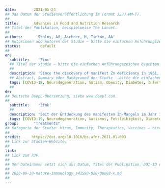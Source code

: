 ```yaml
---
date:        2021-05-24
## Das Datum der Studienveröffentlichung im Format JJJJ-MM-TT.
##
title:       Advances in Food and Nutrition Research
## Titel der Publikation, beispielweise The Lancet.
##
authors:      'Skalny, AV, Aschner, M, Tinkov, AA'
## Autorinnen und Autoren der Studie – bitte die einfachen Anführungszeichen beachten!
status:         default
##
en:
  subtitle:    'Zinc'
  ## Titel der Studie – bitte die einfachen Anführungszeichen beachten!
  ##
  description: 'Since the discovery of manifest Zn deficiency in 1961, the increasing number of studies demonstrated the association between altered Zn status and multiple diseases. In this chapter, we provide a review of the most recent advances on the role of Zn in health and disease (2010-20), with a special focus on the role of Zn in neurodegenerative and neurodevelopmental disorders, diabetes and obesity, male and female reproduction, as well as COVID-19. In parallel with the revealed tight association between ASD risk and severity and Zn status, the particular mechanisms linking Zn2+ and ASD pathogenesis like modulation of synaptic plasticity through ProSAP/Shank scaffold, neurotransmitter metabolism, and gut microbiota, have been elucidated. The increasing body of data indicate the potential involvement of Zn2+ metabolism in neurodegeneration. Systemic Zn levels in Alzheimer’s and Parkinson’s disease were found to be reduced, whereas its sequestration in brain may result in modulation of amyloid β and α-synuclein processing with subsequent toxic effects. Zn2+ was shown to possess adipotropic effects through the role of zinc transporters, zinc finger proteins, and Zn-α2-glycoprotein in adipose tissue physiology, underlying its particular role in pathogenesis of obesity and diabetes mellitus type 2. Recent findings also contribute to further understanding of the role of Zn2+ in spermatogenesis and sperm functioning, as well as oocyte development and fertilization. Finally, Zn2+ was shown to be the potential adjuvant therapy in management of novel coronavirus infection (COVID-19), underlining the perspectives of zinc in management of old and new threats.'
  ## Abstract, Summary oder Background der Studie – bitte die einfachen Anführungszeichen beachten!
  tags: [COVID-19, Neurodegeneration, Autism, Obesity, Diabetes, Infertility, Zinc]
  ##
de: 
## Deutsche DeepL-Übersetzung, siehe www.deepl.com.
##
  subtitle:    'Zink'
  ##
  description: 'Seit der Entdeckung des manifesten Zn-Mangels im Jahr 1961 haben immer mehr Studien den Zusammenhang zwischen einem veränderten Zn-Status und zahlreichen Krankheiten nachgewiesen. In diesem Kapitel geben wir einen Überblick über die jüngsten Fortschritte bei der Rolle von Zn in Gesundheit und Krankheit (2010-20), mit besonderem Schwerpunkt auf der Rolle von Zn bei neurodegenerativen und neurologischen Entwicklungsstörungen, Diabetes und Fettleibigkeit, männlicher und weiblicher Fortpflanzung sowie COVID-19. Parallel zum engen Zusammenhang zwischen ASD-Risiko und Schweregrad und dem Zn-Status wurden die besonderen Mechanismen aufgedeckt, die Zn2+ und die ASD-Pathogenese miteinander verbinden, wie die Modulation der synaptischen Plastizität durch das ProSAP/Shank-Gerüst, den Neurotransmitter-Stoffwechsel und die Darmmikrobiota. Immer mehr Daten weisen auf eine mögliche Beteiligung des Zn2+-Stoffwechsels an der Neurodegeneration hin. So wurde festgestellt, dass der systemische Zn-Spiegel bei der Alzheimer- und Parkinson-Krankheit reduziert ist, während die Sequestrierung von Zn im Gehirn zu einer Modulation der Verarbeitung von Amyloid β und α-Synuclein mit nachfolgenden toxischen Wirkungen führen kann. Gezeigt wurde, dass Zn2+ über die Rolle von Zn-Transportern, Zinkfingerproteinen und Zn-α2-Glykoprotein in der Physiologie des Fettgewebes adipotrope Wirkungen hat, was seine besondere Rolle in der Pathogenese von Fettleibigkeit und Diabetes mellitus Typ 2 erklärt. Jüngste Erkenntnisse tragen auch zu einem besseren Verständnis der Rolle von Zn2+ bei der Spermatogenese und Spermienfunktion sowie bei der Eizellenentwicklung und -befruchtung bei. Schließlich wurde gezeigt, dass Zn2+ eine potenzielle unterstützende Therapie bei der Behandlung einer neuartigen Coronavirus-Infektion (COVID-19) ist, was die Perspektiven von Zink bei der Behandlung alter und neuer Bedrohungen unterstreicht.'
  tags: [COVID-19, Neurodegeneration, Autismus, Fettleibigkeit, Diabetes, Unfruchtbarkeit, Zink]
group:       "Treatments"
## Kategorie der Studie: Virus, Immunity, Therapeutics, Vaccines – bitte die Anführungszeichen beachten!
##
credit:     https://doi.org/10.1016/bs.afnr.2021.01.003
## Link zur Studien-Website.
##
link:       
## Link zum PDF.
##
## Der Dateinamen setzt sich aus Datum, Titel der Publikation, DOI-ID der Studie (nach dem letzten Slash) und der Dateiendung zusammen. Bitte den Unterstrich vor der DOI-ID beachten!
##
## 2020-09-30-nature-immunology_s41590-020-00808-x.md
##
---
```

<object data="{{ page.link }}" style='height:calc(100vh - 400px); width: 100%' type='application/pdf'></object>

